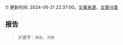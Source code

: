 :alarm_clock: 更新时间: 2024-06-21 22:37:00。[文章来源](/README.md)、[文章分类](/TAGS.md)

## 报告


> 关键字：`报告`、`月报`



